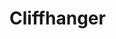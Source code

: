 # Cliffhanger

<!-- TO RUN APP:
npm run develop -->

<!--graphql sand box -->
<!-- http://localhost:3001/graphql -->

<!-- TEST GRAPHQL ID
6462c3c23481f4b55b3393c7 -->

<!-- 5/15
With Tim, created Continuation model with fields
fixed schemas to properly match resolvers, typedefs
fixed date issue (properly displaying now)
-
-->

<!--5/16 
with phillip during class we fixed the story type return mutation/query
IMPORTANT: IF MODEL CHANGES THE DB MUST BE DROPPED IN COMPASS
>

<!-- 5/17
with tutor, added removestory
changed story model to story schema
added header to header component and removed it from homepage
fixed typedefs and resolver logic  -->

<!-- NEXT UP:
Add onhandle submit logic to take in data and create user stories

add archive for deleted/hidden stories


5/17/2023 patience 
we hadded cards to the homepage and styled it. 
-->

<!-- 5/18/2023 danny (tutor session 7am)
Hi gang! mila and i created another page called new story. this will be the page that opens up when we ..um..wanna create...a new story from the homepage. the functionality has been added to the homepage and most of the containers have been added to the new story page, additions to make this work were app.js - a lot of new imports were added from mui in order to bring in the style. ACHTUNG! we need to get in the habit of importing in destructure form and not in so many lines by lines. lets regactor these lines if possible. -->






